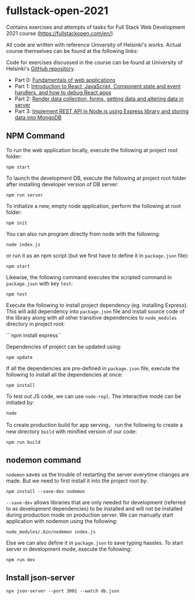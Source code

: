 # fullstack-open-2021
Contains exercises and attempts of tasks for Full Stack Web Development 2021 course (https://fullstackopen.com/en/)

All code are written with reference University of Helsinki's works. Actual course themselves can be found at the following links:

Code for exercises discussed in the course can be found at University of Helsinki's [GitHub repository](https://github.com/fullstack-hy/).

- Part 0: [Fundamentals of web applications](https://fullstackopen.com/en/part0/fundamentals_of_web_app)
- Part 1: [Introduction to React, JavaScript, Component state and event handlers, and how to debug React apps](https://fullstackopen.com/en/part1)
- Part 2: [Render data collection, forms, getting data and altering data in server](https://fullstackopen.com/en/part2)
- Part 3: [Implement REST API in Node.js using Express library and storing data into MongoDB](https://fullstackopen.com/en/part3)

## NPM Command

To run the web application locally, execute the following at project root folder:

```npm start```

To launch the development DB, execute the following at project root folder after installing developer version of DB server:

```npm run server```

To initialize a new, empty node application, perform the following at root folder:

```npm init```

You can also run program directly from node with the following:

```node index.js```

or run it as an npm script (but we first have to define it in `package.json` file):

```npm start```

Likewise, the following command executes the scripted command in `package.json` with key `test`:

```npm test```

Execute the following to install project dependency (eg. installing Express). This will add dependency into `package.json` file and install source code of the library along with all other transitive dependencies to `node_modules` directory in project root:

```npm install express``

Dependencies of project can be updated using:

```npm update```

If all the dependencies are pre-defined in `package.json` file, execute the following to install all the dependencies at once:

```npm install```

To test out JS code, we can use `node-repl`. The interactive mode can be initiated by:

```node```

To create production build for app serving， run the following to create a new directory `build` with minified version of our code:

```npm run build```

## nodemon command

`nodemon` saves us the trouble of restarting the server everytime changes are made. But we need to first install it into the project root by:

```npm install --save-dev nodemon```

`--save-dev` allows libraries that are only needed for development (referred to as development dependencies) to be installed and will not be installed during production mode on production server. We can manually start application with nodemon using the following:

```node_modules/.bin/nodemon index.js```

Else we can also define it in `package.json` to save typing hassles. To start server in development mode, execute the following:

```npm run dev```

## Install json-server
```npx json-server --port 3001 --watch db.json```